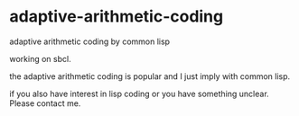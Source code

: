 # adaptive-arithmetic-coding
adaptive arithmetic coding by common lisp

working on sbcl.

the adaptive arithmetic coding is popular and I just imply with common lisp.

if you also have interest in lisp coding or you have something unclear. Please contact me.
